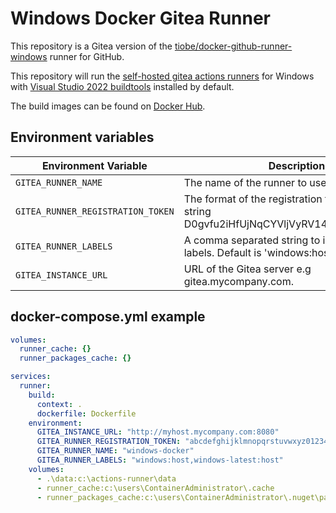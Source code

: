 # Windows Docker Gitea Runner

This repository is a Gitea version of the [tiobe/docker-github-runner-windows](https://github.com/tiobe/docker-github-runner-windows) runner for GitHub. 

This repository will run the [self-hosted gitea actions runners](https://gitea.com/gitea/act_runner) for Windows with [Visual Studio 2022 buildtools](https://community.chocolatey.org/packages/visualstudio2022buildtools) installed by default.

The build images can be found on [Docker Hub](https://hub.docker.com/r/fidarit/gitea-runner-windows).

## Environment variables

| Environment Variable              | Description                                                                                                                                                                                                                                                                                   |
| --------------------------------- | ------------------------------------------------------------------------------------------------- |
| `GITEA_RUNNER_NAME`               | The name of the runner to use.                                                                    |
| `GITEA_RUNNER_REGISTRATION_TOKEN` | The format of the registration token is a random string D0gvfu2iHfUjNqCYVljVyRV14fISpJxxxxxxxxxx. |
| `GITEA_RUNNER_LABELS`             | A comma separated string to indicate the labels. Default is 'windows:host'                        |
| `GITEA_INSTANCE_URL`              | URL of the Gitea server e.g gitea.mycompany.com.                                                  |


## docker-compose.yml example

```yml
volumes:
  runner_cache: {}
  runner_packages_cache: {}

services:
  runner:
    build: 
      context: .
      dockerfile: Dockerfile
    environment:
      GITEA_INSTANCE_URL: "http://myhost.mycompany.com:8080"
      GITEA_RUNNER_REGISTRATION_TOKEN: "abcdefghijklmnopqrstuvwxyz0123456789ABCD"
      GITEA_RUNNER_NAME: "windows-docker"
      GITEA_RUNNER_LABELS: "windows:host,windows-latest:host"
    volumes:
      - .\data:c:\actions-runner\data
      - runner_cache:c:\users\ContainerAdministrator\.cache
      - runner_packages_cache:c:\users\ContainerAdministrator\.nuget\packages
```